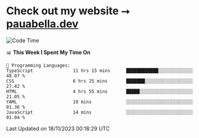 # Check out my website ⭢ [pauabella.dev](https://pauabella.dev)

<!--START_SECTION:waka-->
![Code Time](http://img.shields.io/badge/Code%20Time-2%2C677%20hrs%2042%20mins-blue)

📊 **This Week I Spent My Time On** 

```text
💬 Programming Languages: 
TypeScript               11 hrs 15 mins      ████████████░░░░░░░░░░░░░   48.07 % 
CSS                      6 hrs 25 mins       ███████░░░░░░░░░░░░░░░░░░   27.42 % 
HTML                     4 hrs 55 mins       █████░░░░░░░░░░░░░░░░░░░░   21.05 % 
YAML                     19 mins             ░░░░░░░░░░░░░░░░░░░░░░░░░   01.36 % 
JavaScript               14 mins             ░░░░░░░░░░░░░░░░░░░░░░░░░   01.04 % 
```


 Last Updated on 18/11/2023 00:18:29 UTC
<!--END_SECTION:waka-->
